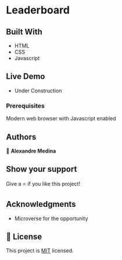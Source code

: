 # Leaderboard

## Built With

- HTML
- CSS
- Javascript

## Live Demo
- Under Construction

### Prerequisites

Modern web browser with Javascript enabled

## Authors

👤 **Alexandre Medina**

## Show your support

Give a ⭐️ if you like this project!

## Acknowledgments

- Microverse for the opportunity

## 📝 License

This project is [MIT](./MIT.md) licensed.
